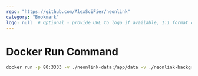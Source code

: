 ```yaml
---
repo: "https://github.com/AlexSciFier/neonlink"
category: "Bookmark"
logo: null  # Optional - provide URL to logo if available, 1:1 format only
---
```


# Docker Run Command

```bash
docker run -p 80:3333 -v ./neonlink-data:/app/data -v ./neonlink-backgrounds:/app/public/static/media/background alexscifier/neonlink:latest
```
